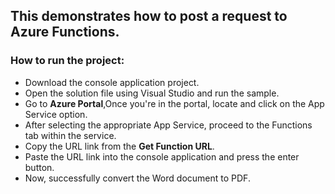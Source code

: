 ## This demonstrates how to post a request to Azure Functions.

### How to run the project:
* Download the console application project.
* Open the solution file using Visual Studio and run the sample.
* Go to **Azure Portal**,Once you're in the portal, locate and click on the App Service option.
* After selecting the appropriate App Service, proceed to the Functions tab within the service.
* Copy the URL link from the **Get Function URL**.
* Paste the URL link into the console application and press the enter button.
* Now, successfully convert the Word document to PDF.